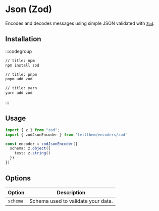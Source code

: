# Json (Zod)

Encodes and decodes messages using simple JSON validated with [`Zod`](https://github.com/colinhacks/zod).

## Installation

:::codegroup
```sh
// title: npm
npm install zod
```

```sh
// title: pnpm
pnpm add zod
```

```sh
// title: yarn
yarn add zod
```
:::

## Usage

```ts
import { z } from "zod";
import { zodJsonEncoder } from 'tellthem/encoders/zod'

const encoder = zodJsonEncoder({
  schema: z.object({
    test: z.string()
  })
})
```

## Options


| Option   | Description                        |
|----------|------------------------------------|
| `schema` | Schema used to validate your data. |
